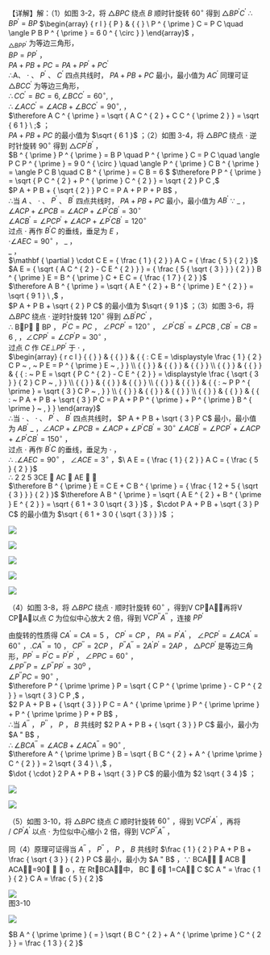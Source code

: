 【详解】解：（1）如图 3-2，将 $\triangle B P C$ 绕点 $B$ 顺时针旋转 $6 0 ^ { \circ }$ 得到 $\triangle B P ^ { \prime } C ^ { \prime }$ ∴ $B P ^ { \prime } = B P$ $\begin{array} { r l } { P } & { { } \ P ^ { \prime } C = P C \quad \angle P B P ^ { \prime } = 6 0 ^ { \circ } } \end{array}$ ，  
$_ { \triangle B P P ^ { \prime } }$ 为等边三角形，  
$B P = P P ^ { \prime }$ ，  
$P A + P B + P C = P A + P P ^ { \prime } + P C ^ { \prime }$   
∴A、 $\cdot$ 、 $P ^ { \prime }$ 、 $C ^ { \prime }$ 四点共线时， $P A + P B + P C$ 最小，最小值为 $A C ^ { \prime }$ 同理可证 $\triangle B C C ^ { \prime }$ 为等边三角形，  
$\therefore C C ^ { \prime } = B C = 6 , \angle B C C ^ { \prime } = 6 0 ^ { \circ } ,$ ，  
$\therefore \angle A C C ^ { \prime } = \angle A C B + \angle B C C ^ { \prime } = 9 0 ^ { \circ } ,$ ，  
$\therefore A C ^ { \prime } = \sqrt { A C ^ { 2 } + C C ^ { \prime 2 } } = \sqrt { 6 1 } \ ;$ ；  
$P A + P B + P C$ 的最小值为 $\sqrt { 6 1 }$ ；（2）如图 3-4，将 $\triangle B P C$ 绕点 $\cdot$ 逆时针旋转 $9 0 ^ { \circ }$ 得到 $\triangle C P ^ { \prime } B ^ { \prime }$ ，  
$B ^ { \prime } P ^ { \prime } = B P \quad P ^ { \prime } C = P C \quad \angle P C P ^ { \prime } = 9 0 ^ { \circ } \quad \angle P ^ { \prime } C B ^ { \prime } = \angle P C B \quad C B ^ { \prime } = C B = 6 $ $\therefore P P ^ { \prime } = \sqrt { P C ^ { 2 } + P ^ { \prime } C ^ { 2 } } = \sqrt { 2 } P C ,$   
$P A + P B + { \sqrt { 2 } } P C = P A + P P + P B$ ，  
∴当 $A$ 、 $\cdot$ 、 $P ^ { \prime }$ 、 $B ^ { \prime }$ 四点共线时， $P A + P B + P C$ 最小，最小值为 $A B ^ { \prime }$ ∵ $\_$ ，  
$\angle A C P + \angle P C B = \angle A C P + \angle P ^ { \prime } C B ^ { \prime } = 3 0 ^ { \circ }$   
$\angle A C B ^ { \prime } = \angle P C P ^ { \prime } + \angle A C P + \angle P ^ { \prime } C B ^ { \prime } = 1 2 0 ^ { \circ }$   
过点 $\cdot$ 再作 $B ^ { \prime } C$ 的垂线，垂足为 $E$ ，  
$\cdot \angle A E C { = } 9 0 ^ { \circ }$ ， $\_$ ，  
$\_$ ，  
$\mathbf { \partial } \cdot C E = { \frac { 1 } { 2 } } A C = { \frac { 5 } { 2 } }$   
$A E = { \sqrt { A C ^ { 2 } - C E ^ { 2 } } } = { \frac { 5 { \sqrt { 3 } } } { 2 } } B ^ { \prime } E = B ^ { \prime } C + E C = { \frac { 1 7 } { 2 } }$   
$\therefore A B ^ { \prime } = \sqrt { A E ^ { 2 } + B ^ { \prime } E ^ { 2 } } = \sqrt { 9 1 } \ ,$ ，  
$P A + P B + \sqrt { 2 } P C$ 的最小值为 $\sqrt { 9 1 }$ ；（3）如图 3-6，将 $\triangle B P C$ 绕点 $\cdot$ 逆时针旋转 $1 2 0 ^ { \circ }$ 得到 $\triangle B ^ { \prime } P C ^ { \prime }$ ，  
∴ BP  BP ， $P ^ { \prime } C = P C$ ， $\angle P C P ^ { \prime } = 1 2 0 ^ { \circ }$ ， $\angle P ^ { \prime } C B ^ { \prime } = \angle P C B \ , C B ^ { \prime } = C B = 6 \ ,$ ，$\angle C P P ^ { \prime } = \angle C P ^ { \prime } P = 3 0 ^ { \circ }$ ，  
过点 $C$ 作 $C E \bot P P ^ { \prime }$ 于 $\cdot$ ，  
$\begin{array} { r c l } { { } } & { { } } & { { : C E = \displaystyle \frac { 1 } { 2 } C P ~ , ~ P E = P ^ { \prime } E ~ , } } \\ { { } } & { { } } & { { } } \\ { { } } & { { } } & { { : ~ P E = \sqrt { P C ^ { 2 } - C E ^ { 2 } } = \displaystyle \frac { \sqrt { 3 } } { 2 } C P ~ , } } \\ { { } } & { { } } & { { } } \\ { { } } & { { } } & { { : ~ P P ^ { \prime } = \sqrt { 3 } C P ~ , } } \\ { { } } & { { } } & { { } } \\ { { } } & { { } } & { { : ~ P A + P B + \sqrt { 3 } P C = P A + P P ^ { \prime } + P ^ { \prime } B ^ { \prime } ~ , } } \end{array}$   
∴当 $\cdot$ 、 $\cdot$ 、 $P ^ { \prime }$ 、 $B ^ { \prime }$ 四点共线时， $P A + P B + \sqrt { 3 } P C$ 最小，最小值为 $A B ^ { \prime }$ $\_$ ，$\angle A C P + \angle P C B = \angle A C P + \angle P ^ { \prime } C B ^ { \prime } = 3 0 ^ { \circ }$ $\angle A C B ^ { \prime } = \angle P C P ^ { \prime } + \angle A C P + \angle P ^ { \prime } C B ^ { \prime } = 1 5 0 ^ { \circ }$ ，  
过点 $\cdot$ 再作 $B ^ { \prime } C$ 的垂线，垂足为 $\cdot$ ，  
∴ $. \angle A E C { = } 9 0 ^ { \circ }$ ， $\angle A C E { = } 3 ^ { \circ }$ ，$\ A E = { \frac { 1 } { 2 } } A C = { \frac { 5 } { 2 } }$   
∴ 2 2 5 3CE  AC  AE  ，  
$\therefore B ^ { \prime } E = C E + C B ^ { \prime } = { \frac { 1 2 + 5 { \sqrt { 3 } } } { 2 } }$ $\therefore A B ^ { \prime } = \sqrt { A E ^ { 2 } + B ^ { \prime } E ^ { 2 } } = \sqrt { 6 1 + 3 0 \sqrt { 3 } }$ ，$\cdot P A + P B + \sqrt { 3 } P C$ 的最小值为 $\sqrt { 6 1 + 3 0 { \sqrt { 3 } } }$ ；

![](<../../qs_image_DB/专题2-2_费马点与加权费马点详细总结（解析版）/5d3b39098579ea23372261be7027cd29c0505f668590a8b54c7808ab1d442ba4.jpg>)

![](<../../qs_image_DB/专题2-2_费马点与加权费马点详细总结（解析版）/1bea1ccb976a4343480795644c5e77c2608ede039f3daf23303cdbb12712135b.jpg>)

![](<../../qs_image_DB/专题2-2_费马点与加权费马点详细总结（解析版）/910ad23b38b138d60565b8d617851b83c74f5854b27ef8d1dfae9fcd9deb61f1.jpg>)

![](<../../qs_image_DB/专题2-2_费马点与加权费马点详细总结（解析版）/519ddc7e9f005afec7043bcc11b52be04f440f55795560f9c0561975aa87d22b.jpg>)

![](<../../qs_image_DB/专题2-2_费马点与加权费马点详细总结（解析版）/a539a60bc8bbab605c03a8f9cc35c0e088741a262b33721de11fbe2b60ea4d74.jpg>)

（4）如图 3-8，将 $\triangle B P C$ 绕点 $\cdot$ 顺时针旋转 $6 0 ^ { \circ }$ ，得到V CPA，再将V CPA以点 $C$ 为位似中心放大 2 倍，得到 $\mathrm { V } C P ^ { \prime \prime } A ^ { \prime \prime }$ ，连接 $P P ^ { \prime }$

由旋转的性质得 $C A ^ { \prime } = C A = 5$ ， $C P ^ { \prime } { = } C P$ ， $P A = P ^ { \prime } A ^ { \prime }$ ， $\angle P C P ^ { \prime } { = } \angle A C A ^ { \prime } { = } 6 0 ^ { \circ }$ ，$. C A ^ { \prime \prime } { = } 1 0$ ， $C P ^ { \prime \prime } = 2 C P$ ， $P ^ { \prime \prime } A ^ { \prime \prime } { = } 2 A ^ { \prime } P ^ { \prime } { = } 2 A P$ ， $\triangle P C P ^ { \prime }$ 是等边三角形，$P P ^ { \prime } = P ^ { \prime } C = P ^ { \prime } P ^ { \prime }$ ， $\angle P P C = 6 0 ^ { \circ }$ ，  
$\angle P P ^ { \prime \prime } P { = } \angle P ^ { \prime \prime } P P ^ { \prime } { = } 3 0 ^ { \mathrm { { o } } }$ ，  
$\angle P ^ { \prime \prime } P C { = } 9 0 ^ { \circ }$ ，  
$\therefore P ^ { \prime \prime } P = \sqrt { C P ^ { \prime \prime } - C P ^ { 2 } } = \sqrt { 3 } C P ,$ ，  
$2 P A + P B + { \sqrt { 3 } } P C = A ^ { \prime \prime } P ^ { \prime \prime } + P ^ { \prime \prime } P + P B$ ，  
∴当 $A ^ { \prime \prime }$ ， $P ^ { \prime \prime }$ ， $P$ ， $B$ 共线时 $2 P A + P B + { \sqrt { 3 } } P C$ 最小，最小为 $A " B$ ，  
$\therefore \angle B C A ^ { \prime \prime } = \angle A C B + \angle A C A ^ { \prime \prime } = 9 0 ^ { \circ } \ ,$   
$\therefore A ^ { \prime \prime } B = \sqrt { B C ^ { 2 } + A ^ { \prime \prime } C ^ { 2 } } = 2 \sqrt { 3 4 } \ ,$ ，  
$\dot { \cdot } 2 P A + P B + \sqrt { 3 } P C$ 的最小值为 $2 \sqrt { 3 4 }$ ；

![](<../../qs_image_DB/专题2-2_费马点与加权费马点详细总结（解析版）/0b9a63fad07f0ecc6173dac8383a0a6091f47867b89d5b1c18b554658d0bdb5d.jpg>)

![](<../../qs_image_DB/专题2-2_费马点与加权费马点详细总结（解析版）/bf8a0526f006a67be8512d6d407dbe0f4c9024d656a53b5cd788cb097a333d7d.jpg>)

（5）如图 3-10，将 $\triangle B P C$ 绕点 $C$ 顺时针旋转 $6 0 ^ { \circ }$ ，得到 $\mathrm { V } C P ^ { \prime } A ^ { \prime }$ ，再将 $/ \ C P ^ { \prime } A ^ { \prime }$ 以点 $\cdot$ 为位似中心缩小 2 倍，得到 $\mathrm { V } C P ^ { \prime \prime } A ^ { \prime \prime }$ ，

同（4）原理可证得当 $A ^ { \prime \prime }$ ， $P ^ { \prime \prime }$ ， $P$ ， $B$ 共线时 $\frac { 1 } { 2 } P A + P B + \frac { \sqrt { 3 } } { 2 } P C$ 最小，最小为 $A " B$ ，∵ BCA  ACB  ACA=90∠ ∠ ∠ o ，在 RtBCA中， BC  6， 1=CA C $C A " = \frac { 1 } { 2 } C A = \frac { 5 } { 2 }$

![](<../../qs_image_DB/专题2-2_费马点与加权费马点详细总结（解析版）/7a56a1aec381f2de03d18fcb9a80416610a3f3e76c4b43b1c0635b32bfaf8e5d.jpg>)  
图3-10

![](<../../qs_image_DB/专题2-2_费马点与加权费马点详细总结（解析版）/57f86657a3c19856d600648f51389fedc01c28e7205546fdeee25801ddd93178.jpg>)

$B A ^ { \prime \prime } { = } \sqrt { B C ^ { 2 } + A ^ { \prime \prime } C ^ { 2 } } = \frac { 1 3 } { 2 }$   
